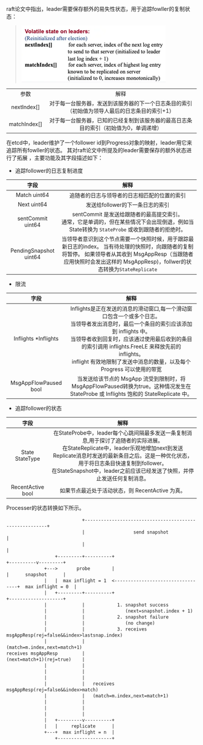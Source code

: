 raft论文中指出，leader需要保存额外的易失性状态，用于追踪fowller的复制状态：


> ![img.png](img.png)

|              |                                                  |
|:------------:|:------------------------------------------------:|
|      参数      |                        解释                        |
| nextIndex[]  | 对于每一台服务器，发送到该服务器的下一个日志条目的索引（初始值为领导人最后的日志条目的索引+1） |
| matchIndex[] |   对于每一台服务器，已知的已经复制到该服务器的最高日志条目的索引（初始值为0，单调递增）    |

在etcd中，leader维护了一个follower id到Progress对象的映射，leader用它来追踪所有fowller的状态。
其对raft论文中所提及的leader需要保存的额外状态进行了拓展
，主要功能及其字段描述如下：

- 追踪follower的日志复制进度

|           字段           |                                                                    解释                                                                     |
|:----------------------:|:-----------------------------------------------------------------------------------------------------------------------------------------:|
|      Match uint64      |                                                          追随者的日志与领导者的日志相匹配的位置的索引                                                           |   
|      Next uint64       |                                                           发送给follower的下一条日志的索引                                                            |  
|   sentCommit uint64    |                         sentCommit 是发送给跟随者的最高提交索引。<br/>通常，它是单调的，但在某些情况下会出现倒退，例如当State转换为 `StateProbe` 或收到跟随者的拒绝时。                         |   
| PendingSnapshot uint64 | 当领导者意识到这个节点需要一个快照时候，用于跟踪最新日志的index。 当有待处理的快照时，向跟随者的复制将暂停。  如果领导者从其收到 MsgAppResp（当跟随者应用快照时会发出这样的 MsgAppResp)，follwer的状态转换为`StateReplicate` |  

- 限流

|          字段           |                                                                                                    解释                                                                                                    |
|:---------------------:|:--------------------------------------------------------------------------------------------------------------------------------------------------------------------------------------------------------:|
| Inflights *Inflights  | Inflights是正在发送的消息的滑动窗口,每一个滑动窗口包含一个或多个日志。<br/>当领导者发出消息时，最后一个条目的索引应该添加到 inflights 中。<br/>当领导者收到回复时，应该通过使用最后收到的条目的索引调用 inflights.FreeLE 来释放先前的 inflights。<br/>inflight 有效地限制了发送中消息的数量，以及每个 Progress 可以使用的带宽 |   
| MsgAppFlowPaused bool |                                                  当发送给该节点的 MsgApp 流受到限制时，将 MsgAppFlowPaused转换为true。这种情况发生在 StateProbe 或 Inflights 饱和的 StateReplicate 中。                                                   | 

- 追踪follower的状态

|        字段         |                                                                                                 解释                                                                                                 |
|:-----------------:|:--------------------------------------------------------------------------------------------------------------------------------------------------------------------------------------------------:|
|  State StateType  | 	在StateProbe中，leader每个心跳间隔最多发送一条复制消息,用于探讨了追随者的实际进展。<br/>在StateReplicate中，leader乐观地增加next到发送Replicate消息时发送的最新条目之后。这是一种优化状态，用于将日志条目快速复制到follower。<br/>在StateSnapshot中，leader之前应该已经发送了快照，并停止发送任何复制消息。 |   
| RecentActive bool |                                                                                  如果节点最近处于活动状态，则 RecentActive 为真。                                                                                   | 

Processer的状态转换如下所示。

```
                            +--------------------------------------------------------+          
                            |                  send snapshot                         |          
                            |                                                        |          
                  +---------+----------+                                  +----------v---------+
              +--->       probe        |                                  |      snapshot      |
              |   |  max inflight = 1  <----------------------------------+  max inflight = 0  |
              |   +---------+----------+                                  +--------------------+
              |             |            1. snapshot success                                    
              |             |               (next=snapshot.index + 1)                           
              |             |            2. snapshot failure                                    
              |             |               (no change)                                         
              |             |            3. receives msgAppResp(rej=false&&index>lastsnap.index)
              |             |               (match=m.index,next=match+1)                        
receives msgAppResp         |
(next=match+1)(rej=true)    |                                                                  
              |             |                                                                   
              |             |                                                                   
              |             |                                                                   
              |             |   receives msgAppResp(rej=false&&index>match)                     
              |             |   (match=m.index,next=match+1)                                    
              |             |                                                                   
              |             |                                                                   
              |             |                                                                   
              |   +---------v----------+                                                        
              |   |     replicate      |                                                        
              +---+  max inflight = n  |                                                        
                  +--------------------+                                                        
```


